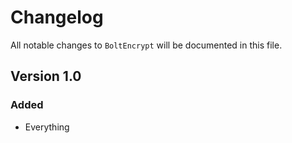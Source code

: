 # Changelog

All notable changes to `BoltEncrypt` will be documented in this file.

## Version 1.0

### Added
- Everything
